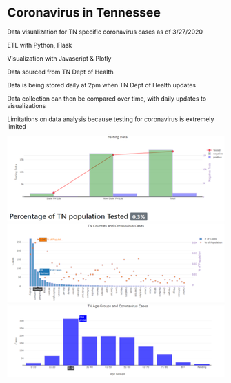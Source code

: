 # Coronavirus in Tennessee 

<p>Data visualization for TN specific coronavirus cases as of 3/27/2020<p>
<p>ETL with Python, Flask<p>
<p>Visualization with Javascript & Plotly</p>
<p>Data sourced from TN Dept of Health</p>
<p>Data is being stored daily at 2pm when TN Dept of Health updates</p>
<p>Data collection can then be compared over time, with daily updates to visualizations</p>
<p>Limitations on data analysis because testing for coronavirus is extremely limited</p>


![Testing Data in TN](https://github.com/clayfranklin/Coronavirus/blob/master/Covid_predictions/TN/Resources/Testing_Data.png)
![County Data in TN](https://github.com/clayfranklin/Coronavirus/blob/master/Covid_predictions/TN/Resources/percentage_.png)
![Age Data in TN](https://github.com/clayfranklin/Coronavirus/blob/master/Covid_predictions/TN/Resources/Age_Groups.png)

